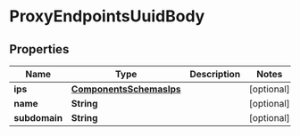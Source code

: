 # ProxyEndpointsUuidBody

## Properties
Name | Type | Description | Notes
------------ | ------------- | ------------- | -------------
**ips** | [**ComponentsSchemasIps**](ComponentsSchemasIps.md) |  |  [optional]
**name** | **String** |  |  [optional]
**subdomain** | **String** |  |  [optional]
